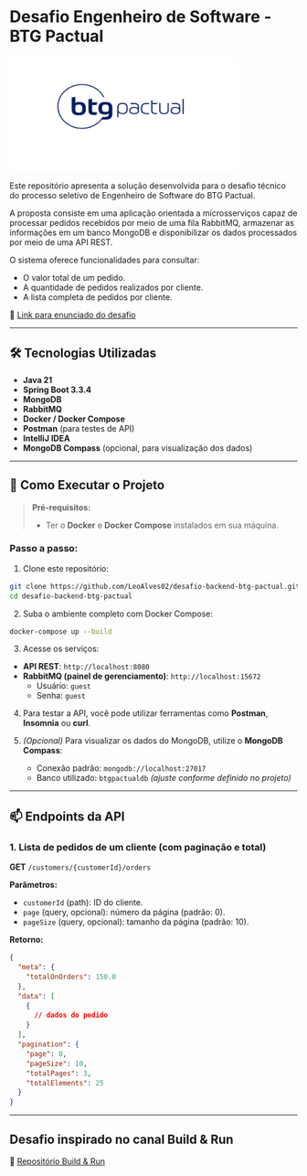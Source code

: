 # Desafio Engenheiro de Software - BTG Pactual

<img src="images/1.png" alt="BTG PACTUAL." width="400" height="200" >

Este repositório apresenta a solução desenvolvida para o desafio técnico do processo seletivo de Engenheiro de Software do BTG Pactual.

A proposta consiste em uma aplicação orientada a microsserviços capaz de processar pedidos recebidos por meio de uma fila RabbitMQ, armazenar as informações em um banco MongoDB e disponibilizar os dados processados por meio de uma API REST.

O sistema oferece funcionalidades para consultar:
- O valor total de um pedido.
- A quantidade de pedidos realizados por cliente.
- A lista completa de pedidos por cliente.

📄 [Link para enunciado do desafio](https://github.com/LeoAlves02/desafio-backend-btg-pactual/blob/main/enunciado.md)

---

## 🛠 Tecnologias Utilizadas

- **Java 21**
- **Spring Boot 3.3.4**
- **MongoDB**
- **RabbitMQ**
- **Docker / Docker Compose**
- **Postman** (para testes de API)
- **IntelliJ IDEA**
- **MongoDB Compass** (opcional, para visualização dos dados)

---

## 🚀 Como Executar o Projeto

> **Pré-requisitos:**  
> - Ter o **Docker** e **Docker Compose** instalados em sua máquina.

### Passo a passo:

1. Clone este repositório:

```bash
git clone https://github.com/LeoAlves02/desafio-backend-btg-pactual.git
cd desafio-backend-btg-pactual
```

2. Suba o ambiente completo com Docker Compose:

```bash
docker-compose up --build
```

3. Acesse os serviços:

- **API REST**: `http://localhost:8080`
- **RabbitMQ (painel de gerenciamento)**: `http://localhost:15672`  
  - Usuário: `guest`  
  - Senha: `guest`

4. Para testar a API, você pode utilizar ferramentas como **Postman**, **Insomnia** ou **curl**.

5. *(Opcional)* Para visualizar os dados do MongoDB, utilize o **MongoDB Compass**:  
   - Conexão padrão: `mongodb://localhost:27017`  
   - Banco utilizado: `btgpactualdb` *(ajuste conforme definido no projeto)*

---

## 📫 Endpoints da API

### 1. Lista de pedidos de um cliente (com paginação e total)

**GET** `/customers/{customerId}/orders`

**Parâmetros:**  
- `customerId` (path): ID do cliente.  
- `page` (query, opcional): número da página (padrão: 0).  
- `pageSize` (query, opcional): tamanho da página (padrão: 10).

**Retorno:**  
```json
{
  "meta": {
    "totalOnOrders": 150.0
  },
  "data": [
    {
      // dados do pedido
    }
  ],
  "pagination": {
    "page": 0,
    "pageSize": 10,
    "totalPages": 3,
    "totalElements": 25
  }
}
```
---

## Desafio inspirado no canal Build & Run

📄 [Repositório Build & Run](https://github.com/buildrun-tech/buildrun-desafio-backend-btg-pactual)

